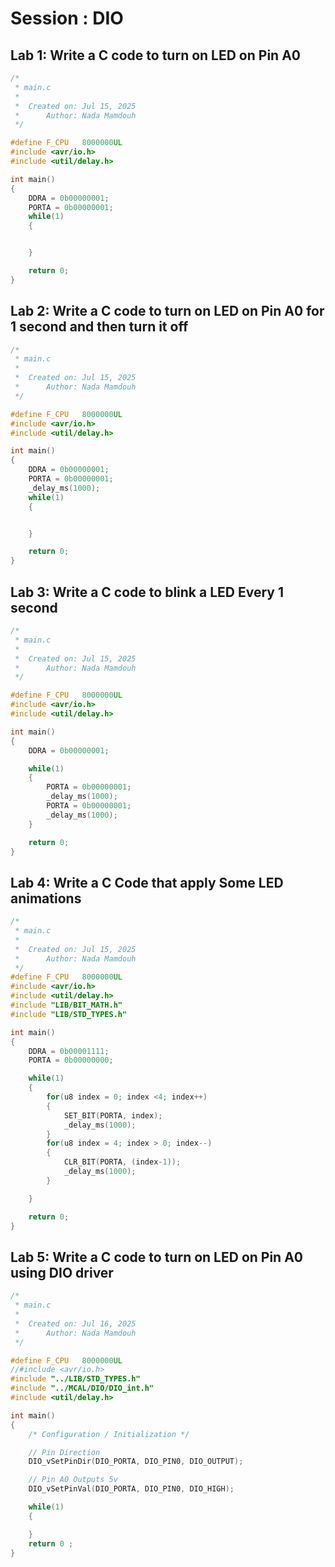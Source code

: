 # Session : DIO
## Lab 1: Write a C code to turn on LED on Pin A0
```c
/*
 * main.c
 *
 *  Created on: Jul 15, 2025
 *      Author: Nada Mamdouh
 */

#define F_CPU 	8000000UL
#include <avr/io.h>
#include <util/delay.h>

int main()
{
	DDRA = 0b00000001;
	PORTA = 0b00000001;
	while(1)
	{


	}

	return 0;
}

```
## Lab 2: Write a C code to turn on LED on Pin A0 for 1 second and then turn it off
```c
/*
 * main.c
 *
 *  Created on: Jul 15, 2025
 *      Author: Nada Mamdouh
 */

#define F_CPU 	8000000UL
#include <avr/io.h>
#include <util/delay.h>

int main()
{
	DDRA = 0b00000001;
	PORTA = 0b00000001;
	_delay_ms(1000);
	while(1)
	{


	}

	return 0;
}

```

## Lab 3: Write a C code to blink a LED Every 1 second

```c
/*
 * main.c
 *
 *  Created on: Jul 15, 2025
 *      Author: Nada Mamdouh
 */

#define F_CPU 	8000000UL
#include <avr/io.h>
#include <util/delay.h>

int main()
{
	DDRA = 0b00000001;

	while(1)
	{
		PORTA = 0b00000001;
		_delay_ms(1000);
		PORTA = 0b00000001;
		_delay_ms(1000);
	}

	return 0;
}

```
## Lab 4: Write a C Code that apply Some LED animations

```c
/*
 * main.c
 *
 *  Created on: Jul 15, 2025
 *      Author: Nada Mamdouh
 */
#define F_CPU 	8000000UL
#include <avr/io.h>
#include <util/delay.h>
#include "LIB/BIT_MATH.h"
#include "LIB/STD_TYPES.h"

int main()
{
	DDRA = 0b00001111;
	PORTA = 0b00000000;

	while(1)
	{
		for(u8 index = 0; index <4; index++)
		{
			SET_BIT(PORTA, index);
			_delay_ms(1000);
		}
		for(u8 index = 4; index > 0; index--)
		{
			CLR_BIT(PORTA, (index-1));
			_delay_ms(1000);
		}

	}

	return 0;
}

```
## Lab 5: Write a C code to turn on LED on Pin A0 using DIO driver

```c
/*
 * main.c
 *
 *  Created on: Jul 16, 2025
 *      Author: Nada Mamdouh
 */

#define F_CPU 	8000000UL
//#include <avr/io.h>
#include "../LIB/STD_TYPES.h"
#include "../MCAL/DIO/DIO_int.h"
#include <util/delay.h>

int main()
{
	/* Configuration / Initialization */

	// Pin Direction
	DIO_vSetPinDir(DIO_PORTA, DIO_PIN0, DIO_OUTPUT);

	// Pin A0 Outputs 5v
	DIO_vSetPinVal(DIO_PORTA, DIO_PIN0, DIO_HIGH);

	while(1)
	{

	}
	return 0 ;
}
```